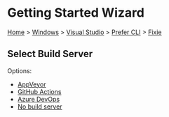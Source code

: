 # Getting Started Wizard

[Home](/docs/wiz/readme.md) > [Windows](Windows.md) > [Visual Studio](Windows_VisualStudio.md) > [Prefer CLI](Windows_VisualStudio_Cli.md) > [Fixie](Windows_VisualStudio_Cli_Fixie.md)

## Select Build Server

Options:
 * [AppVeyor](Windows_VisualStudio_Cli_Fixie_AppVeyor.md)
 * [GitHub Actions](Windows_VisualStudio_Cli_Fixie_GitHubActions.md)
 * [Azure DevOps](Windows_VisualStudio_Cli_Fixie_AzureDevOps.md)
 * [No build server](Windows_VisualStudio_Cli_Fixie_None.md)
